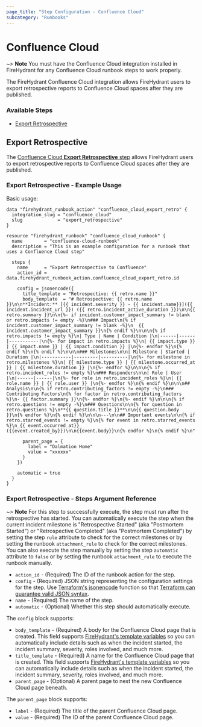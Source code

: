 ```yaml
---
page_title: "Step Configuration - Confluence Cloud"
subcategory: "Runbooks"
---
```


# Confluence Cloud

~> **Note** You must have the Confluence Cloud integration installed in FireHydrant
for any Confluence Cloud runbook steps to work properly.

The FireHydrant Confluence Cloud integration allows FireHydrant users to export retrospective
reports to Confluence Cloud spaces after they are published.

### Available Steps

* [Export Retrospective](#export-retrospective)

## Export Retrospective

The [Confluence Cloud **Export Retrospective** step](https://support.firehydrant.com/hc/en-us/articles/4416252162196-Exporting-retrospectives-to-Confluence-)
allows FireHydrant users to export retrospective reports to Confluence Cloud spaces after they are published.

### Export Retrospective - Example Usage

Basic usage:
```hcl
data "firehydrant_runbook_action" "confluence_cloud_export_retro" {
  integration_slug = "confluence_cloud"
  slug             = "export_retrospective"
}

resource "firehydrant_runbook" "confluence_cloud_runbook" {
  name        = "confluence-cloud-runbook"
  description = "This is an example configuration for a runbook that uses a Confluence Cloud step"

  steps {
    name      = "Export Retrospective to Confluence"
    action_id = data.firehydrant_runbook_action.confluence_cloud_export_retro.id

    config = jsonencode({
      title_template = "Retrospective: {{ retro.name }}"
      body_template  = "# Retrospective: {{ retro.name }}\n\n**Incident:** [{{ incident.severity }} - {{ incident.name}}]({{ incident.incident_url }}) ({{ retro.incident_active_duration }})\n\n{{ retro.summary }}\n\n{%- if incident.customer_impact_summary != blank or retro.impacts != empty -%}\n### Impact\n{% if incident.customer_impact_summary != blank -%}\n  {{ incident.customer_impact_summary }}\n{% endif %}\n\n\n{% if retro.impacts != empty %}\n| Type | Name | Condition |\n|------|------|-----------|\n{%- for impact in retro.impacts %}\n| {{ impact.type }} | {{ impact.name }} | {{ impact.condition }} |\n{%- endfor %}\n{% endif %}\n{% endif %}\n\n\n### Milestones\n\n| Milestone | Started | Duration |\n|-----------|---------|----------|\n{%- for milestone in retro.milestones %}\n| {{ milestone.type }} | {{ milestone.occurred_at }} | {{ milestone.duration }} |\n{%- endfor %}\n\n\n{% if retro.incident_roles != empty %}\n### Responders\n\n| Role | User |\n|------|------|\n{%- for role in retro.incident_roles %}\n| {{ role.name }} | {{ role.user }} |\n{%- endfor %}\n{% endif %}\n\n\n## Analysis\n\n{% if retro.contributing_factors != empty -%}\n### Contributing Factors\n{% for factor in retro.contributing_factors %}\n- {{ factor.summary }}\n{%- endfor %}\n{%- endif %}\n\n\n{% if retro.questions != empty -%}\n### Questions\n\n{% for question in retro.questions %}\n**{{ question.title }}**\n\n{{ question.body }}\n{% endfor %}\n{% endif %}\n\n\n---\n\n## Important events\n\n{% if retro.starred_events != empty %}\n{% for event in retro.starred_events %}\n_{{ event.occurred_at}}_ ({{event.created_by}})\n\n{{event.body}}\n{% endfor %}\n{% endif %}\n"

      parent_page = {
        label = "Dalmation Home"
        value = "xxxxxx"
      }
    })

    automatic = true
  }
}
```

### Export Retrospective - Steps Argument Reference

~> **Note** For this step to successfully execute, the step must run after the retrospective has started.
You can automatically execute the step when the current incident milestone is "Retrospective Started"
(aka "Postmortem Started") or "Retrospective Completed" (aka "Postmortem Completed") by setting the step `rule` attribute
to check for the correct milestones or by setting the runbook `attachment_rule` to check for the correct milestones.
You can also execute the step manually by setting the step `automatic` attribute to `false` or by setting the runbook
`attachment_rule` to execute the runbook manually.

* `action_id` - (Required) The ID of the runbook action for the step.
* `config` - (Required) JSON string representing the configuration settings for the step.
  Use [Terraform's jsonencode](https://www.terraform.io/language/functions/jsonencode)
  function so that [Terraform can guarantee valid JSON syntax](https://www.terraform.io/language/expressions/strings#generating-json-or-yaml).
* `name` - (Required) The name of the step.
* `automatic` - (Optional) Whether this step should automatically execute.

The `config` block supports:

* `body_template` - (Required) A body for the Confluence Cloud page that is created.
  This field supports [FireHydrant's template variables](https://support.firehydrant.com/hc/en-us/articles/4409136426004-Using-template-variables-in-Runbooks)
  so you can automatically include details such as when the incident started, the incident summary, severity, roles involved, and much more.
* `title_template` - (Required) A name for the Confluence Cloud page that is created. 
  This field supports [FireHydrant's template variables](https://support.firehydrant.com/hc/en-us/articles/4409136426004-Using-template-variables-in-Runbooks)
  so you can automatically include details such as when the incident started, the incident summary, severity, roles involved, and much more.
* `parent_page` - (Optional) A parent page to nest the new Confluence Cloud page beneath.

The `parent_page` block supports:

* `label` - (Required) The title of the parent Confluence Cloud page.
* `value` - (Required) The ID of the parent Confluence Cloud page.
